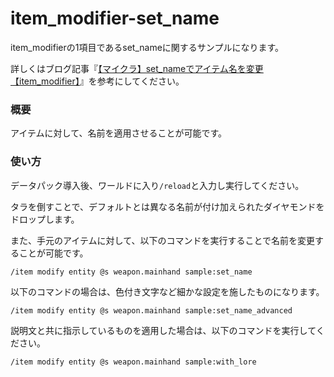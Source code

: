 # item_modifier-set_name
item_modifierの1項目であるset_nameに関するサンプルになります。

詳しくはブログ記事『[【マイクラ】set_nameでアイテム名を変更【item_modifier】](https://natsumake.com/set_name/)』を参考にしてください。

<h3>概要</h3>
アイテムに対して、名前を適用させることが可能です。

<h3>使い方</h3>

データパック導入後、ワールドに入り```/reload```と入力し実行してください。

タラを倒すことで、デフォルトとは異なる名前が付け加えられたダイヤモンドをドロップします。

また、手元のアイテムに対して、以下のコマンドを実行することで名前を変更することが可能です。

```copy
/item modify entity @s weapon.mainhand sample:set_name
```

以下のコマンドの場合は、色付き文字など細かな設定を施したものになります。

```copy
/item modify entity @s weapon.mainhand sample:set_name_advanced
```

説明文と共に指示しているものを適用した場合は、以下のコマンドを実行してください。

```copy
/item modify entity @s weapon.mainhand sample:with_lore
```
